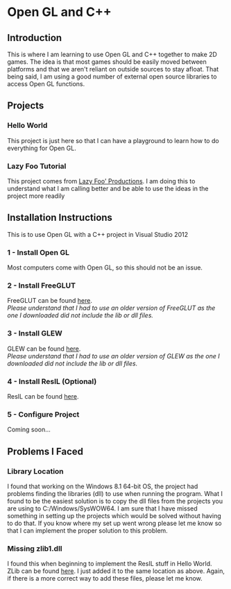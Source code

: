# Open GL and C++## IntroductionThis is where I am learning to use Open GL and C++ together to make 2D games. The idea is that most games should be easily moved between platforms and that we aren't reliant on outside sources to stay afloat. That being said, I am using a good number of external open source libraries to access Open GL functions.## Projects### Hello WorldThis project is just here so that I can have a playground to learn how to do everything for Open GL.### Lazy Foo TutorialThis project comes from [Lazy Foo' Productions](http://lazyfoo.net/tutorials/OpenGL/index.php#Hello%2OpenGL). I am doing this to understand what I am calling better and be able to use the ideas in the project more readily## Installation InstructionsThis is to use Open GL with a C++ project in Visual Studio 2012### 1 - Install Open GLMost computers come with Open GL, so this should not be an issue.### 2 - Install FreeGLUTFreeGLUT can be found [here](http://freeglut.sourceforge.net/).  *Please understand that I had to use an older version of FreeGLUT as the one I downloaded did not include the lib or dll files.*### 3 - Install GLEWGLEW can be found [here](http://glew.sourceforge.net/).  *Please understand that I had to use an older version of GLEW as the one I downloaded did not include the lib or dll files.*### 4 - Install ResIL (Optional)ResIL can be found [here](http://sourceforge.net/projects/resil/).### 5 - Configure ProjectComing soon...##  Problems I Faced### Library LocationI found that working on the Windows 8.1 64-bit OS, the project had problems finding the libraries (dll) to use when running the program. What I found to be the easiest solution is to copy the dll files from the projects you are using to C:/Windows/SysWOW64. I am sure that I have missed something in setting up the projects which would be solved without having to do that. If you know where my set up went wrong please let me know so that I can implement the proper solution to this problem.### Missing zlib1.dllI found this when beginning to implement the ResIL stuff in Hello World. ZLib can be found [here](http://www.zlib.net/). I just added it to the same location as above. Again, if there is a more correct way to add these files, please let me know.